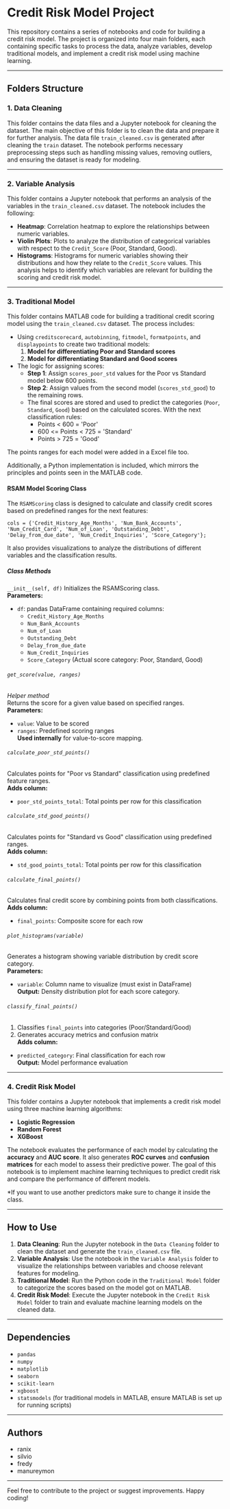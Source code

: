 # Credit Risk Model Project

This repository contains a series of notebooks and code for building a credit risk model. The project is organized into four main folders, each containing specific tasks to process the data, analyze variables, develop traditional models, and implement a credit risk model using machine learning.

---

## Folders Structure

### 1. **Data Cleaning**
This folder contains the data files and a Jupyter notebook for cleaning the dataset. The main objective of this folder is to clean the data and prepare it for further analysis. The data file `train_cleaned.csv` is generated after cleaning the `train` dataset. The notebook performs necessary preprocessing steps such as handling missing values, removing outliers, and ensuring the dataset is ready for modeling.

---

### 2. **Variable Analysis**
This folder contains a Jupyter notebook that performs an analysis of the variables in the `train_cleaned.csv` dataset. The notebook includes the following:
- **Heatmap**: Correlation heatmap to explore the relationships between numeric variables.
- **Violin Plots**: Plots to analyze the distribution of categorical variables with respect to the `Credit_Score` (Poor, Standard, Good).
- **Histograms**: Histograms for numeric variables showing their distributions and how they relate to the `Credit_Score` values. This analysis helps to identify which variables are relevant for building the scoring and credit risk model.

---

### 3. **Traditional Model**
This folder contains MATLAB code for building a traditional credit scoring model using the `train_cleaned.csv` dataset. The process includes:
- Using `creditscorecard`, `autobinning`, `fitmodel`, `formatpoints`, and `displaypoints` to create two traditional models:
  1. **Model for differentiating Poor and Standard scores**
  2. **Model for differentiating Standard and Good scores**
- The logic for assigning scores:
    - **Step 1**: Assign `scores_poor_std` values for the Poor vs Standard model below 600 points.
    - **Step 2**: Assign values from the second model (`scores_std_good`) to the remaining rows.
    - The final scores are stored and used to predict the categories (`Poor`, `Standard`, `Good`) based on the calculated scores. With the next classification rules:
      - Points < 600 = 'Poor'
      - 600 <= Points < 725 = 'Standard'
      - Points > 725 = 'Good'
     
The points ranges for each model were added in a Excel file too. 

Additionally, a Python implementation is included, which mirrors the principles and points seen in the MATLAB code.

#### RSAM Model Scoring Class

The `RSAMScoring` class is designed to calculate and classify credit scores based on predefined ranges for the next features:

`cols = {'Credit_History_Age_Months', 'Num_Bank_Accounts', 'Num_Credit_Card', 'Num_of_Loan', 'Outstanding_Debt', 'Delay_from_due_date', 'Num_Credit_Inquiries', 'Score_Category'};`

It also provides visualizations to analyze the distributions of different variables and the classification results.

##### Class Methods

 `__init__(self, df)`
Initializes the RSAMScoring class.  
**Parameters:**  
- `df`: pandas DataFrame containing required columns:  
  - `Credit_History_Age_Months`  
  - `Num_Bank_Accounts`  
  - `Num_of_Loan`  
  - `Outstanding_Debt`  
  - `Delay_from_due_date`  
  - `Num_Credit_Inquiries`  
  - `Score_Category` (Actual score category: Poor, Standard, Good)


###### `get_score(value, ranges)`
*Helper method*  
Returns the score for a given value based on specified ranges.  
**Parameters:**  
- `value`: Value to be scored  
- `ranges`: Predefined scoring ranges  
**Used internally** for value-to-score mapping.


###### `calculate_poor_std_points()`
Calculates points for "Poor vs Standard" classification using predefined feature ranges.  
**Adds column:**  
- `poor_std_points_total`: Total points per row for this classification


###### `calculate_std_good_points()`
Calculates points for "Standard vs Good" classification using predefined ranges.  
**Adds column:**  
- `std_good_points_total`: Total points per row for this classification


###### `calculate_final_points()`
Calculates final credit score by combining points from both classifications.  
**Adds column:**  
- `final_points`: Composite score for each row


###### `plot_histograms(variable)`
Generates a histogram showing variable distribution by credit score category.  
**Parameters:**  
- `variable`: Column name to visualize (must exist in DataFrame)  
**Output:** Density distribution plot for each score category.


###### `classify_final_points()`
1. Classifies `final_points` into categories (Poor/Standard/Good)  
2. Generates accuracy metrics and confusion matrix  
**Adds column:**  
- `predicted_category`: Final classification for each row  
**Output:** Model performance evaluation

---

### 4. **Credit Risk Model**
This folder contains a Jupyter notebook that implements a credit risk model using three machine learning algorithms:
- **Logistic Regression**
- **Random Forest**
- **XGBoost**

The notebook evaluates the performance of each model by calculating the **accuracy** and **AUC score**. It also generates **ROC curves** and **confusion matrices** for each model to assess their predictive power. The goal of this notebook is to implement machine learning techniques to predict credit risk and compare the performance of different models.

*If you want to use another predictors make sure to change it inside the class.

---

## How to Use

1. **Data Cleaning**: Run the Jupyter notebook in the `Data Cleaning` folder to clean the dataset and generate the `train_cleaned.csv` file.
2. **Variable Analysis**: Use the notebook in the `Variable Analysis` folder to visualize the relationships between variables and choose relevant features for modeling.
3. **Traditional Model**: Run the Python code in the `Traditional Model` folder to categorize the scores based on the model got on MATLAB.
4. **Credit Risk Model**: Execute the Jupyter notebook in the `Credit Risk Model` folder to train and evaluate machine learning models on the cleaned data.

---

## Dependencies
- `pandas`
- `numpy`
- `matplotlib`
- `seaborn`
- `scikit-learn`
- `xgboost`
- `statsmodels` (for traditional models in MATLAB, ensure MATLAB is set up for running scripts)

---

## Authors
- ranix
- silvio
- fredy
- manureymon
  
---

Feel free to contribute to the project or suggest improvements. Happy coding!
